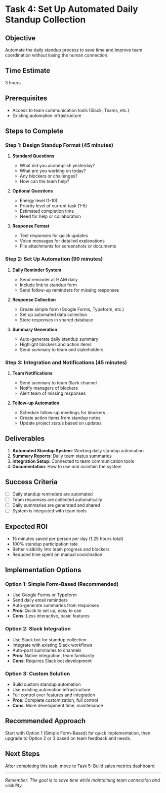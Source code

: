 # Task 4: Set Up Automated Daily Standup Collection

## Objective
Automate the daily standup process to save time and improve team coordination without losing the human connection.

## Time Estimate
3 hours

## Prerequisites
- Access to team communication tools (Slack, Teams, etc.)
- Existing automation infrastructure

## Steps to Complete

### Step 1: Design Standup Format (45 minutes)
1. **Standard Questions**
   - What did you accomplish yesterday?
   - What are you working on today?
   - Any blockers or challenges?
   - How can the team help?

2. **Optional Questions**
   - Energy level (1-10)
   - Priority level of current task (1-5)
   - Estimated completion time
   - Need for help or collaboration

3. **Response Format**
   - Text responses for quick updates
   - Voice messages for detailed explanations
   - File attachments for screenshots or documents

### Step 2: Set Up Automation (90 minutes)
1. **Daily Reminder System**
   - Send reminder at 9 AM daily
   - Include link to standup form
   - Send follow-up reminders for missing responses

2. **Response Collection**
   - Create simple form (Google Forms, Typeform, etc.)
   - Set up automated data collection
   - Store responses in shared database

3. **Summary Generation**
   - Auto-generate daily standup summary
   - Highlight blockers and action items
   - Send summary to team and stakeholders

### Step 3: Integration and Notifications (45 minutes)
1. **Team Notifications**
   - Send summary to team Slack channel
   - Notify managers of blockers
   - Alert team of missing responses

2. **Follow-up Automation**
   - Schedule follow-up meetings for blockers
   - Create action items from standup notes
   - Update project status based on updates

## Deliverables
1. **Automated Standup System**: Working daily standup automation
2. **Summary Reports**: Daily team status summaries
3. **Integration Setup**: Connected to team communication tools
4. **Documentation**: How to use and maintain the system

## Success Criteria
- [ ] Daily standup reminders are automated
- [ ] Team responses are collected automatically
- [ ] Daily summaries are generated and shared
- [ ] System is integrated with team tools

## Expected ROI
- 15 minutes saved per person per day (1.25 hours total)
- 100% standup participation rate
- Better visibility into team progress and blockers
- Reduced time spent on manual coordination

## Implementation Options

### Option 1: Simple Form-Based (Recommended)
- Use Google Forms or Typeform
- Send daily email reminders
- Auto-generate summaries from responses
- **Pros**: Quick to set up, easy to use
- **Cons**: Less interactive, basic features

### Option 2: Slack Integration
- Use Slack bot for standup collection
- Integrate with existing Slack workflows
- Auto-post summaries to channels
- **Pros**: Native integration, team familiarity
- **Cons**: Requires Slack bot development

### Option 3: Custom Solution
- Build custom standup automation
- Use existing automation infrastructure
- Full control over features and integration
- **Pros**: Complete customization, full control
- **Cons**: More development time, maintenance

## Recommended Approach
Start with Option 1 (Simple Form-Based) for quick implementation, then upgrade to Option 2 or 3 based on team feedback and needs.

## Next Steps
After completing this task, move to Task 5: Build sales metrics dashboard

---
*Remember: The goal is to save time while maintaining team connection and visibility.*
